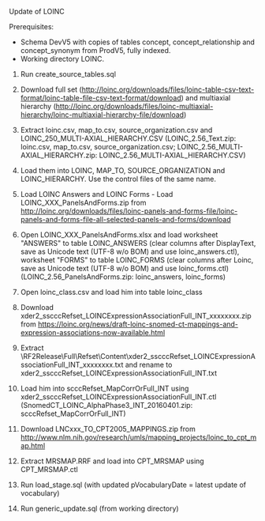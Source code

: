Update of LOINC

Prerequisites:
- Schema DevV5 with copies of tables concept, concept_relationship and concept_synonym from ProdV5, fully indexed. 
- Working directory LOINC.

1. Run create_source_tables.sql
2. Download full set (http://loinc.org/downloads/files/loinc-table-csv-text-format/loinc-table-file-csv-text-format/download)
and multiaxial hierarchy (http://loinc.org/downloads/files/loinc-multiaxial-hierarchy/loinc-multiaxial-hierarchy-file/download)

3. Extract loinc.csv, map_to.csv, source_organization.csv and LOINC_250_MULTI-AXIAL_HIERARCHY.CSV
   (LOINC_2.56_Text.zip: loinc.csv, map_to.csv, source_organization.csv; LOINC_2.56_MULTI-AXIAL_HIERARCHY.zip: LOINC_2.56_MULTI-AXIAL_HIERARCHY.CSV)
4. Load them into LOINC, MAP_TO, SOURCE_ORGANIZATION and LOINC_HIERARCHY. Use the control files of the same name.

5. Load LOINC Answers and LOINC Forms - Load LOINC_XXX_PanelsAndForms.zip from http://loinc.org/downloads/files/loinc-panels-and-forms-file/loinc-panels-and-forms-file-all-selected-panels-and-forms/download
6. Open LOINC_XXX_PanelsAndForms.xlsx and load worksheet "ANSWERS" to table LOINC_ANSWERS (clear columns after DisplayText, save as Unicode text (UTF-8 w/o BOM) and use loinc_answers.ctl),
worksheet "FORMS" to table LOINC_FORMS (clear columns after Loinc, save as Unicode text (UTF-8 w/o BOM) and use loinc_forms.ctl)
   (LOINC_2.56_PanelsAndForms.zip: loinc_answers, loinc_forms)

7. Open loinc_class.csv and load him into table loinc_class

8. Download xder2_sscccRefset_LOINCExpressionAssociationFull_INT_xxxxxxxx.zip from https://loinc.org/news/draft-loinc-snomed-ct-mappings-and-expression-associations-now-available.html
9. Extract \RF2Release\Full\Refset\Content\xder2_sscccRefset_LOINCExpressionAssociationFull_INT_xxxxxxxx.txt and rename to xder2_sscccRefset_LOINCExpressionAssociationFull_INT.txt
10. Load him into scccRefset_MapCorrOrFull_INT using xder2_sscccRefset_LOINCExpressionAssociationFull_INT.ctl
    (SnomedCT_LOINC_AlphaPhase3_INT_20160401.zip: scccRefset_MapCorrOrFull_INT)

11. Download LNCxxx_TO_CPT2005_MAPPINGS.zip from http://www.nlm.nih.gov/research/umls/mapping_projects/loinc_to_cpt_map.html
12. Extract MRSMAP.RRF and load into CPT_MRSMAP using CPT_MRSMAP.ctl

13. Run load_stage.sql (with updated pVocabularyDate = latest update of vocabulary)
14. Run generic_update.sql (from working directory)

 